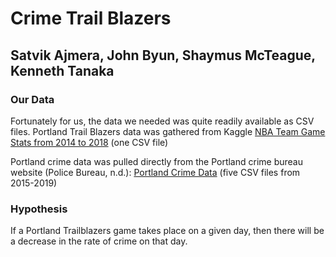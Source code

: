 # Crime Trail Blazers
## Satvik Ajmera, John Byun, Shaymus McTeague, Kenneth Tanaka

### Our Data
Fortunately for us, the data we needed was quite readily available as CSV files. Portland Trail
Blazers data was gathered from Kaggle [NBA Team Game Stats from 2014 to 2018](https://www.kaggle.com/ionaskel/nba-games-stats-from-2014-to-2018) (one CSV file)

Portland crime data was pulled directly from the Portland crime bureau website (Police Bureau, n.d.):
[Portland Crime Data](https://www.portlandoregon.gov/police/71978) (five CSV files from 2015-2019)


### Hypothesis


If a Portland Trailblazers game takes place on a given day, then there will be a decrease in the rate of crime on that day.
